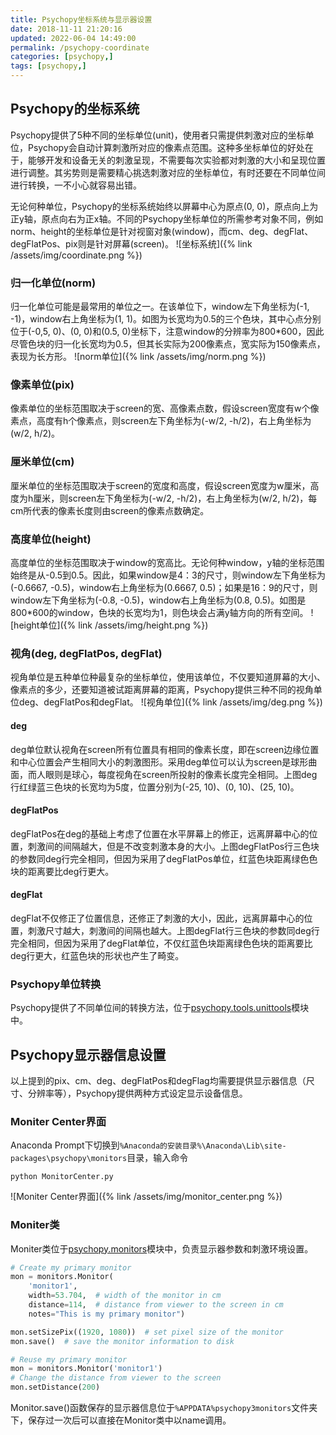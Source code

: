 ```yaml
---
title: Psychopy坐标系统与显示器设置
date: 2018-11-11 21:20:16
updated: 2022-06-04 14:49:00
permalink: /psychopy-coordinate
categories: [psychopy,]
tags: [psychopy,]
---
```


<!-- toc -->

## Psychopy的坐标系统
Psychopy提供了5种不同的坐标单位(unit)，使用者只需提供刺激对应的坐标单位，Psychopy会自动计算刺激所对应的像素点范围。这种多坐标单位的好处在于，能够开发和设备无关的刺激呈现，不需要每次实验都对刺激的大小和呈现位置进行调整。其劣势则是需要精心挑选刺激对应的坐标单位，有时还要在不同单位间进行转换，一不小心就容易出错。<!-- more -->

无论何种单位，Psychopy的坐标系统始终以屏幕中心为原点(0, 0)，原点向上为正y轴，原点向右为正x轴。不同的Psychopy坐标单位的所需参考对象不同，例如norm、height的坐标单位是针对视窗对象(window)，而cm、deg、degFlat、degFlatPos、pix则是针对屏幕(screen)。
![坐标系统]({% link /assets/img/coordinate.png %})

### 归一化单位(norm)
归一化单位可能是最常用的单位之一。在该单位下，window左下角坐标为(-1, -1)，window右上角坐标为(1, 1)。如图为长宽均为0.5的三个色块，其中心点分别位于(-0,5, 0)、(0, 0)和(0.5, 0)坐标下，注意window的分辨率为800\*600，因此尽管色块的归一化长宽均为0.5，但其长实际为200像素点，宽实际为150像素点，表现为长方形。
![norm单位]({% link /assets/img/norm.png %})

### 像素单位(pix)
像素单位的坐标范围取决于screen的宽、高像素点数，假设screen宽度有w个像素点，高度有h个像素点，则screen左下角坐标为(-w/2, -h/2)，右上角坐标为(w/2, h/2)。

### 厘米单位(cm)
厘米单位的坐标范围取决于screen的宽度和高度，假设screen宽度为w厘米，高度为h厘米，则screen左下角坐标为(-w/2, -h/2)，右上角坐标为(w/2, h/2)，每cm所代表的像素长度则由screen的像素点数确定。

### 高度单位(height)
高度单位的坐标范围取决于window的宽高比。无论何种window，y轴的坐标范围始终是从-0.5到0.5。因此，如果window是4：3的尺寸，则window左下角坐标为(-0.6667, -0.5)，window右上角坐标为(0.6667, 0.5)；如果是16：9的尺寸，则window左下角坐标为(-0.8, -0.5)，window右上角坐标为(0.8, 0.5)。如图是800\*600的window，色块的长宽均为1，则色块会占满y轴方向的所有空间。
![height单位]({% link /assets/img/height.png %})

### 视角(deg, degFlatPos, degFlat)
视角单位是五种单位种最复杂的坐标单位，使用该单位，不仅要知道屏幕的大小、像素点的多少，还要知道被试距离屏幕的距离，Psychopy提供三种不同的视角单位deg、degFlatPos和degFlat。
![视角单位]({% link /assets/img/deg.png %})

#### deg
deg单位默认视角在screen所有位置具有相同的像素长度，即在screen边缘位置和中心位置会产生相同大小的刺激图形。采用deg单位可以认为screen是球形曲面，而人眼则是球心，每度视角在screen所投射的像素长度完全相同。上图deg行红绿蓝三色块的长宽均为5度，位置分别为(-25, 10)、(0, 10)、(25, 10)。

#### degFlatPos
degFlatPos在deg的基础上考虑了位置在水平屏幕上的修正，远离屏幕中心的位置，刺激间的间隔越大，但是不改变刺激本身的大小。上图degFlatPos行三色块的参数同deg行完全相同，但因为采用了degFlatPos单位，红蓝色块距离绿色色块的距离要比deg行更大。

#### degFlat
degFlat不仅修正了位置信息，还修正了刺激的大小，因此，远离屏幕中心的位置，刺激尺寸越大，刺激间的间隔也越大。上图degFlat行三色块的参数同deg行完全相同，但因为采用了degFlat单位，不仅红蓝色块距离绿色色块的距离要比deg行更大，红蓝色块的形状也产生了畸变。

### Psychopy单位转换
Psychopy提供了不同单位间的转换方法，位于[psychopy.tools.unittools][1]模块中。

## Psychopy显示器信息设置

以上提到的pix、cm、deg、degFlatPos和degFlag均需要提供显示器信息（尺寸、分辨率等），Psychopy提供两种方式设定显示设备信息。

### Moniter Center界面
Anaconda Prompt下切换到`%Anaconda的安装目录%\Anaconda\Lib\site-packages\psychopy\monitors`目录，输入命令
```
python MonitorCenter.py
```
![Moniter Center界面]({% link /assets/img/monitor_center.png %})

### Moniter类
Moniter类位于[psychopy.monitors][2]模块中，负责显示器参数和刺激环境设置。
```python
# Create my primary monitor
mon = monitors.Monitor(
    'monitor1',
    width=53.704,  # width of the monitor in cm
    distance=114,  # distance from viewer to the screen in cm
    notes="This is my primary monitor")

mon.setSizePix((1920, 1080))  # set pixel size of the monitor
mon.save()  # save the monitor information to disk

# Reuse my primary monitor
mon = monitors.Monitor('monitor1')
# Change the distance from viewer to the screen
mon.setDistance(200)
```
Monitor.save()函数保存的显示器信息位于`%APPDATA%psychopy3monitors`文件夹下，保存过一次后可以直接在Monitor类中以name调用。

[1]: https://www.psychopy.org/api/tools/unittools.html
[2]: http://www.psychopy.org/api/monitors.html
